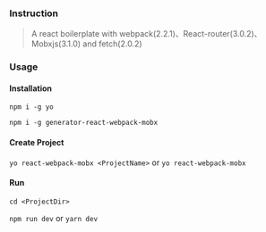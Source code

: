 ### Instruction

> A react boilerplate with webpack(2.2.1)、React-router(3.0.2)、Mobxjs(3.1.0) and fetch(2.0.2)

### Usage

#### Installation

`npm i -g yo`

`npm i -g generator-react-webpack-mobx`

#### Create Project

`yo react-webpack-mobx <ProjectName>` or `yo react-webpack-mobx`

#### Run

`cd <ProjectDir>`

`npm run dev` or `yarn dev`
